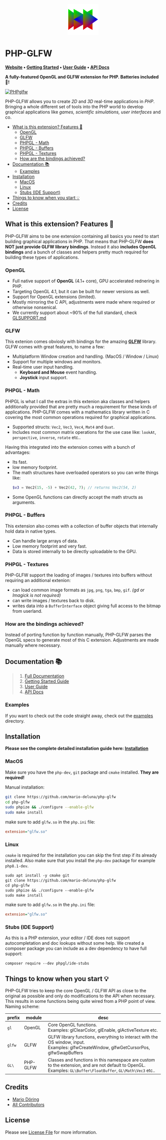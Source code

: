 <p align="center">
 <img width="100px" src="https://raw.githubusercontent.com/mario-deluna/php-glfw/v2/docs/logo_phpglfw_s.png">
</p>

# PHP-GLFW

**[Website](https://phpgl.net) • [Getting Started](https://phpgl.net/getting-started/01_installation.html) • [User Guide](https://phpgl.net/user-guide/index.html) • [API Docs](https://phpgl.net/API/Buffer/ByteBuffer.html)**

**A fully-featured OpenGL and GLFW extension for PHP. Batteries included 🔋!**

[![PHPglfw](https://github.com/mario-deluna/php-glfw/actions/workflows/build.yml/badge.svg)](https://github.com/mario-deluna/php-glfw/actions/workflows/build.yml)

PHP-GLFW allows you to create _2D_ and _3D_ real-time applications in _PHP_. Bringing a whole different set of tools into the PHP world to develop graphical applications like _games, scientific simulations, user interfaces_ and co. 

  * [What is this extension? Features 🚀](#what-is-this-extension-features-)
    + [OpenGL](#opengl)
    + [GLFW](#glfw)
    + [PHPGL - Math](#phpgl---math)
    + [PHPGL - Buffers](#phpgl---buffers)
    + [PHPGL - Textures](#phpgl---textures)
    + [How are the bindings achieved?](#how-are-the-bindings-achieved)
  * [Documentation 📚](#documentation-)
    + [Examples](#examples)
  * [Installation](#installation)
    + [MacOS](#macos)
    + [Linux](#linux)
    + [Stubs (IDE Support)](#stubs-ide-support)
  * [Things to know when you start 💡](#things-to-know-when-you-start-)
  * [Credits](#credits)
  * [License](#license)

## What is this extension? Features 🚀

PHP-GLFW aims to be one extension containing all basics you need to start building graphical applications in PHP. That means that PHP-GLFW **does NOT just
provide GLFW library bindings**. Instead it also **includes OpenGL bindings** and a bunch of classes and helpers pretty much required for building these types of applications.

### OpenGL 

* Full native support of **OpenGL** (4.1+ core), GPU accelerated rednering in PHP.
* Targeting OpenGL 4.1, but it can be built for newer versions as well.
* Support for OpenGL extensions (limited).
* Mostly mirroring the C API, adjustments were made where required or otherwise nonsenical.
* We currently support about ~90% of the full standard, check [GLSUPPORT.md](./GLSUPPORT.md)

### GLFW 

This extenion comes obviosly with bindings for the amazing **[GLFW](https://www.glfw.org)** library.  GLFW comes with great features, to name a few:

* Multiplatform Window creation and handling. (MacOS / Window / Linux)
* Support for multiple windows and monitors.
* Real-time user input handling.
  * **Keyboard and Mouse** event handling. 
  * **Joystick** input support.

### PHPGL - Math

PHPGL is what I call the extras in this extenion aka classes and helpers additionally provided that are pretty much a requirement for these kinds of applications. PHP-GLFW comes with a mathematics library written in C covering the most common operations required for graphical applications. 

 * Supported structs: `Vec2`, `Vec3`, `Vec4`, `Mat4` and `Quat`.
 * Includes most common matrix operations for the use case like: `lookAt`, `perspective`, `inverse`, `rotate` etc..

Having this integrated into the extension comes with a bunch of advantages:

 * Its fast. 
 * low memory footprint.
 * The math structures have overloaded operators so you can write things like:
   ```php
   $v3 = Vec2(15, -5) + Vec2(42, 7); // returns Vec2(54, 2)
   ```
 * Some OpenGL functions can directly accept the math structs as arguments. 

### PHPGL - Buffers

This extension also comes with a collection of buffer objects that internally hold data in native types. 

 * Can handle large arrays of data.
 * Low memory footprint and very fast. 
 * Data is stored internally to be directly uploadable to the GPU.

### PHPGL - Textures

PHP-GLFW support the loading of images / textures into buffers without requiring an additional extenion:

   * can load common image formats as `jpg`, `png`, `tga`, `bmp`, `gif`. _(gd or Imagick is not required)_
   * can write images / textures back to disk.
   * writes data into a `BufferInterface` object giving full access to the bitmap from userland.

### How are the bindings achieved?

Instead of porting function by function manually, PHP-GLFW parses the OpenGL specs to generate most of this C extension. Adjustments are made manually where necessary.

## Documentation 📚

> 1. [Full Documentation](https://phpgl.net) 
> 2. [Getting Started Guide](https://phpgl.net/getting-started/01_installation.html) 
> 3. [User Guide](https://phpgl.net/user-guide/index.html) 
> 4. [API Docs](https://phpgl.net/API/Buffer/ByteBuffer.html) 

### Examples

If you want to check out the code straight away, check out the [examples](./examples#examples) directory.

## Installation 

**Please see the complete detailed installation guide here: [Installation](https://phpgl.net)**

### MacOS 

Make sure you have the `php-dev`, `git` package and `cmake` installed. **They are required!**

Manual installation:

```bash
git clone https://github.com/mario-deluna/php-glfw
cd php-glfw
sudo phpize && ./configure --enable-glfw
sudo make install
```

make sure to add `glfw.so` in the `php.ini` file:

```ini
extension="glfw.so"
```

### Linux 

`cmake` is required for the installation you can skip the first step if its already installed. 
Also make sure that you install the `php-dev` package for example `php8.1-dev`.

```
sudo apt install -y cmake git 
git clone https://github.com/mario-deluna/php-glfw
cd php-glfw
sudo phpize && ./configure --enable-glfw
sudo make install
```

make sure to add `glfw.so` in the `php.ini` file:

```ini
extension="glfw.so"
```

### Stubs (IDE Support)

As this is a PHP extension, your editor / IDE does not support autocompletation and doc lookups without some help.
We created a composer package you can include as a dev dependency to have full support:

```
composer require --dev phpgl/ide-stubs
```

## Things to know when you start 💡 

PHP-GLFW tries to keep the core OpenGL / GLFW API as close to the original as possible and only do modifications to the API when necessary. This results in some functions being quite wired from a PHP point of view. Naming scheme:

| prefix | module | desc |
|--------|----------|-------------------------------------------------------------------------------------------------------------------------|
| `gl` | OpenGL | Core OpenGL functions.<br> Examples: glClearColor, glEnable, glActiveTexture etc. |
| `glfw` | GLFW | GLFW library functions, everything to interact with the OS window, input.<br> Examples: glfwCreateWindow, glfwGetCursorPos, glfwSwapBuffers |
| `GL\` | PHP-GLFW | Classes and functions in this namespace are custom to the extension, and are not default to OpenGL.<br> Examples: `GL\Buffer\FloatBuffer`, `GL\Math\Vec3` etc.. |


## Credits

- [Mario Döring](https://github.com/mario-deluna)
- [All Contributors](https://github.com/mario-deluna/php-glfw/contributors)

## License

Please see [License File](https://github.com/mario-deluna/php-glfw/blob/master/LICENSE) for more information.

